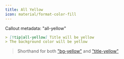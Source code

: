 ```yaml
---
title: All Yellow
icon: material/format-color-fill
---
```


Callout metadata: "all-yellow"

```md
> [!tip|all-yellow] Title will be yellow
> The background color will be yellow
```

> Shorthand for both ["bg-yellow"](../bg-styling/page-9.md) and ["title-yellow"](../title-styling/page-9.md)